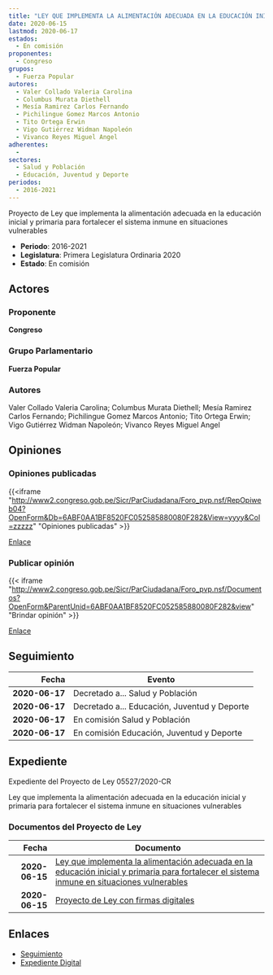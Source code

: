 ```yaml
---
title: "LEY QUE IMPLEMENTA LA ALIMENTACIÓN ADECUADA EN LA EDUCACIÓN INICIAL Y PRIMARIA PARA FORTALECER EL SISTEMA INMUNE EN SITUACIONES VULNERABLES"
date: 2020-06-15
lastmod: 2020-06-17
estados: 
  - En comisión
proponentes: 
  - Congreso
grupos: 
  - Fuerza Popular
autores: 
  - Valer Collado Valeria Carolina
  - Columbus Murata Diethell
  - Mesía Ramirez Carlos Fernando
  - Pichilingue Gomez Marcos Antonio
  - Tito Ortega Erwin
  - Vigo Gutiérrez Widman Napoleón
  - Vivanco Reyes Miguel Angel
adherentes: 
  - 
sectores: 
  - Salud y Población
  - Educación, Juventud y Deporte
periodos: 
  - 2016-2021
---
```


Proyecto de Ley que implementa la alimentación adecuada en la educación inicial y primaria para fortalecer el sistema inmune en situaciones vulnerables

- **Periodo**: 2016-2021
- **Legislatura**: Primera Legislatura Ordinaria 2020
- **Estado**: En comisión

## Actores

### Proponente

**Congreso**

### Grupo Parlamentario

**Fuerza Popular**

### Autores

Valer Collado Valeria Carolina; Columbus Murata Diethell; Mesía Ramirez Carlos Fernando; Pichilingue Gomez Marcos Antonio; Tito Ortega Erwin; Vigo Gutiérrez Widman Napoleón; Vivanco Reyes Miguel Angel


## Opiniones

### Opiniones publicadas

{{<iframe "http://www2.congreso.gob.pe/Sicr/ParCiudadana/Foro_pvp.nsf/RepOpiweb04?OpenForm&Db=6ABF0AA1BF8520FC052585880080F282&View=yyyy&Col=zzzzz" "Opiniones publicadas" >}}

[Enlace](http://www2.congreso.gob.pe/Sicr/ParCiudadana/Foro_pvp.nsf/RepOpiweb04?OpenForm&Db=6ABF0AA1BF8520FC052585880080F282&View=yyyy&Col=zzzzz)
### Publicar opinión

{{< iframe "http://www2.congreso.gob.pe/Sicr/ParCiudadana/Foro_pvp.nsf/Documentos?OpenForm&ParentUnid=6ABF0AA1BF8520FC052585880080F282&view" "Brindar opinión" >}}

[Enlace](http://www2.congreso.gob.pe/Sicr/ParCiudadana/Foro_pvp.nsf/Documentos?OpenForm&ParentUnid=6ABF0AA1BF8520FC052585880080F282&view)

## Seguimiento

| Fecha | Evento |
|------:|--------|
| **2020-06-17** | Decretado a... Salud y Población|
| **2020-06-17** | Decretado a... Educación, Juventud y Deporte|
| **2020-06-17** | En comisión Salud y Población|
| **2020-06-17** | En comisión Educación, Juventud y Deporte|


## Expediente

Expediente del Proyecto de Ley 05527/2020-CR

Ley que implementa la alimentación adecuada en la educación inicial y primaria para fortalecer el sistema inmune en situaciones vulnerables


### Documentos del Proyecto de Ley

| Fecha | Documento |
|------:|--------|
| **2020-06-15** | [Ley que implementa la alimentación adecuada en la educación inicial y primaria para fortalecer el sistema inmune en situaciones vulnerables](http://www.leyes.congreso.gob.pe/Documentos/2016_2021/Proyectos_de_Ley_y_de_Resoluciones_Legislativas/PL05527-20200615.pdf) |
| **2020-06-15** | [Proyecto de Ley con firmas digitales](http://www.leyes.congreso.gob.pe/Documentos/2016_2021/Proyectos_de_Ley_y_de_Resoluciones_Legislativas/Proyectos_Firmas_digitales/PL05527.pdf) |

## Enlaces 

- [Seguimiento](http://www2.congreso.gob.pe/Sicr/TraDocEstProc/CLProLey2016.nsf/f7fff46988ca05b1052578e100829cc7/3030b4d792b078a905258588008353b6?OpenDocument)
- [Expediente Digital](http://www2.congreso.gob.pe/Sicr/TraDocEstProc/CLProLey2016.nsf/f7fff46988ca05b1052578e100829cc7/3030b4d792b078a905258588008353b6?OpenDocument&Click=05257FB7005EB655.eb71d0cf91d8294e05256cdf006b5706/$Body/0.1C6C)
